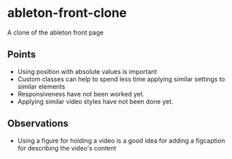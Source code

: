 # ableton-front-clone

A clone of the ableton front page

## Points

* Using position with absolute values is important
* Custom classes can help to spend less time applying similar settings to similar elements
* Responsiveness have not been worked yet.
* Applying similar video styles have not been done yet.

## Observations
* Using a figure for holding a video is a good idea for adding a figcaption for describing the video's content


